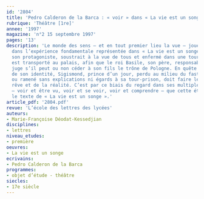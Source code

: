 ```yaml
---
id: '2804'
title: 'Pedro Calderon de la Barca : « voir » dans « La vie est un songe » '
rubrique: 'Théâtre [1re]'
annee: '1997'
magazine: 'n°2 15 septembre 1997'
pages: '13'
description: 'Le monde des sens – et en tout premier lieu la vue – joue un rôle primordial
  dans l’expérience fondamentale représentée dans « La vie est un songe ». Sigismond,
  son protagoniste, soustrait à la vue de tous et enfermé dans une tour dès sa naissance,
  est transporté au palais, afin que le roi Basile, son père, responsable de son enfermement,
  juge s’il peut ou non céder à son fils le trône de Pologne. En quête perpétuelle
  de son identité, Sigismond, prince d’un jour, perdu au milieu du faste de la cour
  ou ramené sans explications ni égards à sa tour-prison, doit faire le départ du
  rêve et de la réalité. C’est par ce biais du regard dans ses multiples implications
  – voir et être vu, voir et se voir, voir et comprendre – que cette étude entre dans
  le texte de « La vie est un songe ».'
article_pdf: '2804.pdf'
revue: 'L’école des lettres des lycées'
auteurs:
- Marie-Françoise Déodat-Kessedjian
disciplines:
- lettres
niveau_etudes:
- première
oeuvres:
- La vie est un songe
ecrivains:
- Pedro Calderon de la Barca
programmes:
- objet d’étude - théâtre
siecles:
- 17e siècle
---
```

